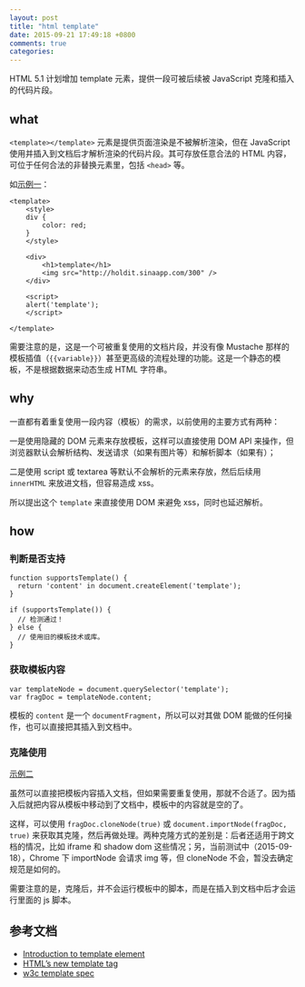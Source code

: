 ```yaml
---
layout: post
title: "html template"
date: 2015-09-21 17:49:18 +0800
comments: true
categories: 
---
```


HTML 5.1 计划增加 template 元素，提供一段可被后续被 JavaScript 克隆和插入的代码片段。

## what

`<template></template>` 元素是提供页面渲染是不被解析渲染，但在 JavaScript 使用并插入到文档后才解析渲染的代码片段。其可存放任意合法的 HTML 内容，可位于任何合法的非替换元素里，包括 `<head>` 等。

如[示例一](http://defg.sinaapp.com/demos/template/1.html)：

	<template>
		<style>
		div {
			color: red;
		}
		</style>
	
		<div>
			<h1>template</h1>
			<img src="http://holdit.sinaapp.com/300" />
		</div>
	
		<script>
		alert('template');
		</script>
	
	</template>

需要注意的是，这是一个可被重复使用的文档片段，并没有像 Mustache 那样的模板插值（`{{variable}}`）甚至更高级的流程处理的功能。这是一个静态的模板，不是根据数据来动态生成 HTML 字符串。

<!-- more -->

## why

一直都有着重复使用一段内容（模板）的需求，以前使用的主要方式有两种：

一是使用隐藏的 DOM 元素来存放模板，这样可以直接使用 DOM API 来操作，但浏览器默认会解析结构、发送请求（如果有图片等）和解析脚本（如果有）；

二是使用 script 或 textarea 等默认不会解析的元素来存放，然后后续用 `innerHTML` 来放进文档，但容易造成 xss。

所以提出这个 `template` 来直接使用 DOM 来避免 xss，同时也延迟解析。

## how

### 判断是否支持

	function supportsTemplate() {
	  return 'content' in document.createElement('template');
	}
	
	if (supportsTemplate()) {
	  // 检测通过！
	} else {
	  // 使用旧的模板技术或库。
	}

### 获取模板内容

	var templateNode = document.querySelector('template');
	var fragDoc = templateNode.content;

模板的 `content` 是一个 `documentFragment`，所以可以对其做 DOM 能做的任何操作，也可以直接把其插入到文档中。

### 克隆使用

[示例二](http://defg.sinaapp.com/demos/template/2.html)

虽然可以直接把模板内容插入文档，但如果需要重复使用，那就不合适了。因为插入后就把内容从模板中移动到了文档中，模板中的内容就是空的了。

这样，可以使用 `fragDoc.cloneNode(true)` 或 `document.importNode(fragDoc, true)` 来获取其克隆，然后再做处理。两种克隆方式的差别是：后者还适用于跨文档的情况，比如 iframe 和 shadow dom 这些情况；另，当前测试中（2015-09-18），Chrome 下 importNode 会请求 img 等，但 cloneNode 不会，暂没去确定规范是如何的。

需要注意的是，克隆后，并不会运行模板中的脚本，而是在插入到文档中后才会运行里面的 js 脚本。

## 参考文档

- [Introduction to template element](http://webcomponents.org/articles/introduction-to-template-element/)
- [HTML’s new template tag](http://www.html5rocks.com/en/tutorials/webcomponents/template/)
- [w3c template spec](https://html.spec.whatwg.org/multipage/scripting-1.html#the-template-element)
